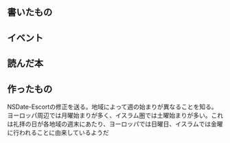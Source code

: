 ## 書いたもの


## イベント


## 読んだ本


## 作ったもの

NSDate-Escortの修正を送る。地域によって週の始まりが異なることを知る。
ヨーロッパ周辺では月曜始まりが多く、イスラム圏では土曜始まりが多い。これは礼拝の日が各地域の週末にあたり、ヨーロッパでは日曜日、イスラムでは金曜に行われることに由来しているようだ